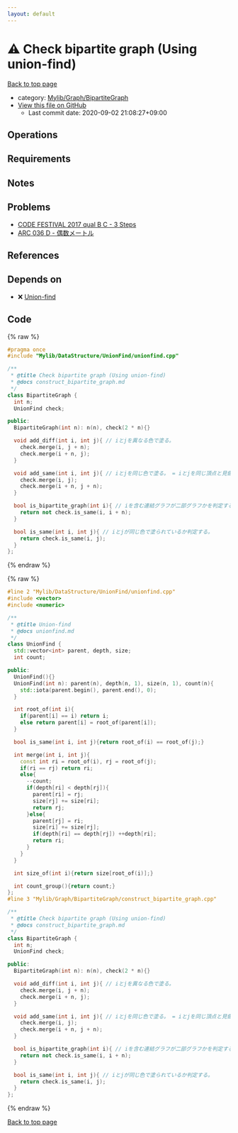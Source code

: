 ```yaml
---
layout: default
---
```


<!-- mathjax config similar to math.stackexchange -->
<script type="text/javascript" async
  src="https://cdnjs.cloudflare.com/ajax/libs/mathjax/2.7.5/MathJax.js?config=TeX-MML-AM_CHTML">
</script>
<script type="text/x-mathjax-config">
  MathJax.Hub.Config({
    TeX: { equationNumbers: { autoNumber: "AMS" }},
    tex2jax: {
      inlineMath: [ ['$','$'] ],
      processEscapes: true
    },
    "HTML-CSS": { matchFontHeight: false },
    displayAlign: "left",
    displayIndent: "2em"
  });
</script>

<script type="text/javascript" src="https://cdnjs.cloudflare.com/ajax/libs/jquery/3.4.1/jquery.min.js"></script>
<script src="https://cdn.jsdelivr.net/npm/jquery-balloon-js@1.1.2/jquery.balloon.min.js" integrity="sha256-ZEYs9VrgAeNuPvs15E39OsyOJaIkXEEt10fzxJ20+2I=" crossorigin="anonymous"></script>
<script type="text/javascript" src="../../../../assets/js/copy-button.js"></script>
<link rel="stylesheet" href="../../../../assets/css/copy-button.css" />


# :warning: Check bipartite graph (Using union-find)

<a href="../../../../index.html">Back to top page</a>

* category: <a href="../../../../index.html#3b87eee7aef75da88610c966a8da844f">Mylib/Graph/BipartiteGraph</a>
* <a href="{{ site.github.repository_url }}/blob/master/Mylib/Graph/BipartiteGraph/construct_bipartite_graph.cpp">View this file on GitHub</a>
    - Last commit date: 2020-09-02 21:08:27+09:00




## Operations

## Requirements

## Notes

## Problems

- [CODE FESTIVAL 2017 qual B C - 3 Steps](https://atcoder.jp/contests/code-festival-2017-qualb/tasks/code_festival_2017_qualb_c)
- [ARC 036 D - 偶数メートル](https://atcoder.jp/contests/arc036/tasks/arc036_d)

## References



## Depends on

* :x: <a href="../../DataStructure/UnionFind/unionfind.cpp.html">Union-find</a>


## Code

<a id="unbundled"></a>
{% raw %}
```cpp
#pragma once
#include "Mylib/DataStructure/UnionFind/unionfind.cpp"

/**
 * @title Check bipartite graph (Using union-find)
 * @docs construct_bipartite_graph.md
 */
class BipartiteGraph {
  int n;
  UnionFind check;

public:
  BipartiteGraph(int n): n(n), check(2 * n){}

  void add_diff(int i, int j){ // iとjを異なる色で塗る。
    check.merge(i, j + n);
    check.merge(i + n, j);
  }

  void add_same(int i, int j){ // iとjを同じ色で塗る。 = iとjを同じ頂点と見做す。
    check.merge(i, j);
    check.merge(i + n, j + n);
  }

  bool is_bipartite_graph(int i){ // iを含む連結グラフが二部グラフかを判定する。
    return not check.is_same(i, i + n);
  }

  bool is_same(int i, int j){ // iとjが同じ色で塗られているか判定する。
    return check.is_same(i, j);
  }
};

```
{% endraw %}

<a id="bundled"></a>
{% raw %}
```cpp
#line 2 "Mylib/DataStructure/UnionFind/unionfind.cpp"
#include <vector>
#include <numeric>

/**
 * @title Union-find
 * @docs unionfind.md
 */
class UnionFind {
  std::vector<int> parent, depth, size;
  int count;

public:
  UnionFind(){}
  UnionFind(int n): parent(n), depth(n, 1), size(n, 1), count(n){
    std::iota(parent.begin(), parent.end(), 0);
  }

  int root_of(int i){
    if(parent[i] == i) return i;
    else return parent[i] = root_of(parent[i]);
  }

  bool is_same(int i, int j){return root_of(i) == root_of(j);}

  int merge(int i, int j){
    const int ri = root_of(i), rj = root_of(j);
    if(ri == rj) return ri;
    else{
      --count;
      if(depth[ri] < depth[rj]){
        parent[ri] = rj;
        size[rj] += size[ri];
        return rj;
      }else{
        parent[rj] = ri;
        size[ri] += size[rj];
        if(depth[ri] == depth[rj]) ++depth[ri];
        return ri;
      }
    }
  }

  int size_of(int i){return size[root_of(i)];}

  int count_group(){return count;}
};
#line 3 "Mylib/Graph/BipartiteGraph/construct_bipartite_graph.cpp"

/**
 * @title Check bipartite graph (Using union-find)
 * @docs construct_bipartite_graph.md
 */
class BipartiteGraph {
  int n;
  UnionFind check;

public:
  BipartiteGraph(int n): n(n), check(2 * n){}

  void add_diff(int i, int j){ // iとjを異なる色で塗る。
    check.merge(i, j + n);
    check.merge(i + n, j);
  }

  void add_same(int i, int j){ // iとjを同じ色で塗る。 = iとjを同じ頂点と見做す。
    check.merge(i, j);
    check.merge(i + n, j + n);
  }

  bool is_bipartite_graph(int i){ // iを含む連結グラフが二部グラフかを判定する。
    return not check.is_same(i, i + n);
  }

  bool is_same(int i, int j){ // iとjが同じ色で塗られているか判定する。
    return check.is_same(i, j);
  }
};

```
{% endraw %}

<a href="../../../../index.html">Back to top page</a>


